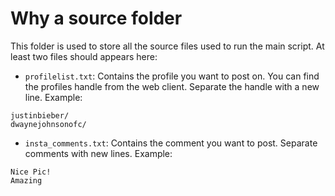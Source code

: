 # Why a source folder

This folder is used to store all the source files used to run the main script.
At least two files should appears here:

- `profilelist.txt`: Contains the profile you want to post on. You can find the profiles handle from the web client. Separate the handle with a new line. Example:

```text
justinbieber/
dwaynejohnsonofc/
```

- `insta_comments.txt`: Contains the comment you want to post. Separate comments with new lines. Example:

```text
Nice Pic!
Amazing
```

